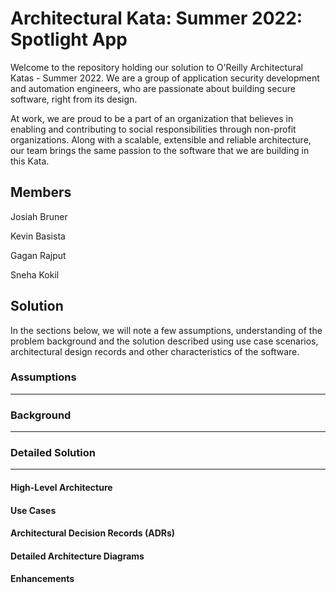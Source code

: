 # Architectural Kata: Summer 2022: Spotlight App


Welcome to the repository holding our solution to O'Reilly Architectural Katas - Summer 2022. We are a group of application security development and automation engineers, who are passionate about building secure software, right from its design.

At work, we are proud to be a part of an organization that believes in enabling and contributing to social responsibilities through non-profit organizations. Along with a scalable, extensible and reliable architecture, our team brings the same passion to the software that we are building in this Kata. 

## Members

Josiah Bruner

Kevin Basista

Gagan Rajput

Sneha Kokil

## Solution
In the sections below, we will note a few assumptions, understanding of the problem background and the solution described using use case scenarios, architectural design records and other characteristics of the software. 
### Assumptions
---


### Background
---

### Detailed Solution
---
#### High-Level Architecture

#### Use Cases

#### Architectural Decision Records (ADRs)

#### Detailed Architecture Diagrams

#### Enhancements




